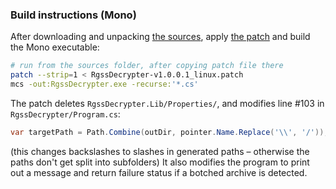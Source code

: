 ### Build instructions (Mono)

After downloading and unpacking [the sources][sources], apply [the patch][patch] and build the Mono executable:
```bash
# run from the sources folder, after copying patch file there
patch --strip=1 < RgssDecrypter-v1.0.0.1_linux.patch
mcs -out:RgssDecrypter.exe -recurse:'*.cs'
```

The patch deletes `RgssDecrypter.Lib/Properties/`, and modifies line #103 in `RgssDecrypter/Program.cs`:
```csharp
var targetPath = Path.Combine(outDir, pointer.Name.Replace('\\', '/'));
```
(this changes backslashes to slashes in generated paths – otherwise the paths don't get split into subfolders)
It also modifies the program to print out a message and return failure status if a botched archive is detected.

[sources]: https://github.com/usagirei/RGSS-Decryptor/releases
[patch]: rgss-decryptor/RgssDecrypter-v1.0.0.1.patch
